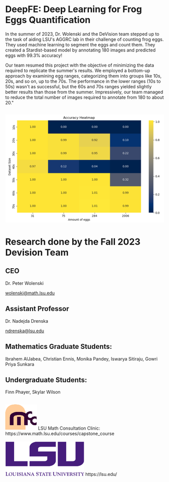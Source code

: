 # DeepFE: Deep Learning for Frog Eggs Quantification

In the summer of 2023, Dr. Wolenski and the DeVision team stepped up to the task of aiding LSU's AGGRC lab in their challenge of counting frog eggs. They used machine learning to segment the eggs and count them. They created a Stardist-based model by annotating 180 images and predicted eggs with 99.3% accuracy!

Our team resumed this project with the objective of minimizing the data required to replicate the summer's results. We employed a bottom-up approach by examining egg ranges, categorizing them into groups like 10s, 20s, and so on, up to the 70s. The performance in the lower ranges (10s to 50s) wasn't as successful, but the 60s and 70s ranges yielded slightly better results than those from the summer. Impressively, our team managed to reduce the total number of images required to annotate from 180 to about 20."

![Image 0](images/Heatmap.png)
---


# Research done by the Fall 2023 Devision Team
## CEO
Dr. Peter Wolenski

wolenski@math.lsu.edu


## Assistant Professor
Dr. Nadejda Drenska

ndrenska@lsu.edu
## Mathematics Graduate Students:


Ibrahem AlJabea, Christian Ennis, Monika Pandey, Iswarya Sitiraju, Gowri Priya Sunkara

## Undergraduate Students:


Finn Phayer, Skylar Wilson
<br>
<br>

<img src="images/mcclogo.gif" alt="Image 2" width="100">
LSU Math Consultation Clinic:<br>
https://www.math.lsu.edu/courses/capstone_course
<br>
<br>

<img src="images/lsulogo.png" alt="Image 1" width="250">
https://lsu.edu/
